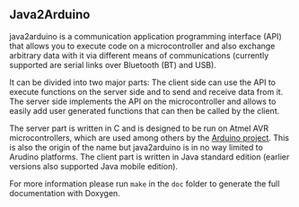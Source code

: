 Java2Arduino
------------

java2arduino is a communication application programming interface (API)
that allows you to execute code on a microcontroller and also exchange arbitrary data with it
via different means of communications (currently supported are serial links over Bluetooth (BT) and USB).

It can be divided into two major parts: The client side can use the API to execute
functions on the server side and to send and receive data from it. The server side implements the API
on the microcontroller and allows to easily add user generated functions that can then be called by the client.

The server part is written in C and is designed to be run on Atmel AVR microcontrollers,
which are used among others by the <a href="http://www.arduino.cc">Arduino project</a>.
This is also the origin of the name but java2arduino is in no way limited to Arudino platforms.
The client part is written in Java standard edition (earlier versions also supported Java mobile edition).

For more information please run `make` in the `doc` folder to generate the full documentation with Doxygen.